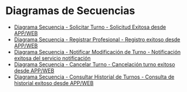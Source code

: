 # Diagramas de Secuencias #
+ [Diagrama Secuencia - Solicitar Turno - Solicitud Exitosa desde APP/WEB](https://drive.google.com/file/d/12_GyP1b3wUrG5iXzEbvWHlf72M7Xha-E/view?usp=sharing)
+ [Diagrama Secuencia - Registrar Profesional - Registro exitoso desde APP/WEB]()
+ [Diagrama Secuencia - Notificar Modificación de Turno - Notificación exitosa del servicio notificación]()
+ [Diagrama Secuencia - Cancelar Turno - Cancelación turno exitoso desde APP/WEB]()
+ [Diagrama Secuencia - Consultar Historial de Turnos - Consulta de historial exitoso desde APP/WEB]()
